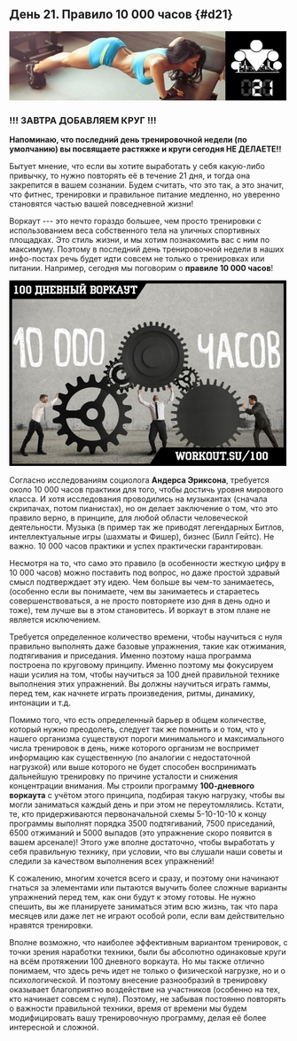 ## День 21. Правило 10 000 часов {#d21}

![](src/img/21.jpg)

### !!! ЗАВТРА ДОБАВЛЯЕМ КРУГ !!!

**Напоминаю, что последний день тренировочной недели (по умолчанию) вы посвящаете растяжке и круги сегодня НЕ ДЕЛАЕТЕ!!**

Бытует мнение, что если вы хотите выработать у себя какую-либо привычку, то нужно повторять её в течение 21 дня, и тогда она закрепится в вашем сознании. Будем считать, что это так, а это значит, что фитнес, тренировки и правильное питание медленно, но уверенно становятся частью вашей повседневной жизни! 

Воркаут --- это нечто гораздо большее, чем просто тренировки с использованием веса собственного тела на уличных спортивных площадках. Это стиль жизни, и мы хотим познакомить вас с ним по максимуму. Поэтому в последний день тренировочной недели в наших инфо-постах речь будет идти совсем не только о тренировках или питании. Например, сегодня мы поговорим о **правиле 10 000 часов**!

![](src/img/21-1.jpg)

Согласно исследованиям социолога **Андерса Эриксона**, требуется около 10 000 часов практики для того, чтобы достичь уровня мирового класса. И хотя исследования проводились на музыкантах (сначала скрипачах, потом пианистах), но он делает заключение о том, что это правило верно, в принципе, для любой области человеческой деятельности. Музыка (в пример так же приводят легендарных Битлов, интеллектуальные игры (шахматы и Фишер), бизнес (Билл Гейтс). Не важно. 10 000 часов практики и успех практически гарантирован. 

Несмотря на то, что само это правило (в особенности жесткую цифру в 10 000 часов) можно поставить под вопрос, но даже простой здравый смысл подтверждает эту идею. Чем больше вы чем-то занимаетесь, (особенно если вы понимаете, чем вы занимаетесь и стараетесь совершенствоваться, а не просто повторяете изо дня в день одно и тоже), тем лучше вы в этом становитесь. И воркаут в этом плане не является исключением. 

Требуется определенное количество времени, чтобы научиться с нуля правильно выполнять даже базовые упражнения, такие как отжимания, подтягивания и приседания. Именно поэтому наша программа построена по круговому принципу. Именно поэтому мы фокусируем наши усилия на том, чтобы научиться за 100 дней правильной технике выполнения этих упражнений. Вы должны научиться играть гаммы, перед тем, как начнете играть произведения, ритмы, динамику, интонации и т.д. 

Помимо того, что есть определенный барьер в общем количестве, который нужно преодолеть, следует так же помнить и о том, что у нашего организма существуют пороги минимального и максимального числа тренировок в день, ниже которого организм не воспримет информацию как существенную (по аналогии с недостаточной нагрузкой) или выше которого не будет способен воспринимать дальнейшую тренировку по причине усталости и снижения концентрации внимания. Мы строили программу **100-дневного воркаута** с учётом этого принципа, подбирая такую нагрузку, чтобы вы могли заниматься каждый день и при этом не переутомлялись. Кстати, те, кто придерживаются первоначальной схемы 5-10-10-10 к концу программы выполнят порядка 3500 подтягиваний, 7500 приседаний, 6500 отжиманий и 5000 выпадов (это упражнение скоро появится в вашем арсенале)! Этого уже вполне достаточно, чтобы выработать у себя правильную технику, при условии, что вы слушали наши советы и следили за качеством выполнения всех упражнений! 

К сожалению, многим хочется всего и сразу, и поэтому они начинают гнаться за элементами или пытаются выучить более сложные варианты упражнений перед тем, как они будут к этому готовы. Не нужно спешить, вы же планируете заниматься этим всю жизнь, так что пара месяцев или даже лет не играют особой роли, если вам действительно нравятся тренировки. 

Вполне возможно, что наиболее эффективным вариантом тренировок, с точки зрения наработки техники, были бы абсолютно одинаковые круги на всём протяжении 100 дневного воркаута. Но мы также отлично понимаем, что здесь речь идет не только о физической нагрузке, но и о психологической. И поэтому внесение разнообразий в тренировку оказывает благоприятно воздействие на участников (особенно на тех, кто начинает совсем с нуля). Поэтому, не забывая постоянно повторять о важности правильной техники, время от времени мы будем модифицировать вашу тренировочную программу, делая её более интересной и сложной. 

